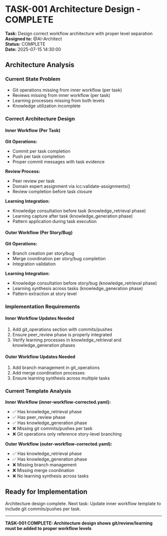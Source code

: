 # TASK-001 Architecture Design - COMPLETE

**Task:** Design correct workflow architecture with proper level separation  
**Assigned to:** @AI-Architect  
**Status:** COMPLETE  
**Date:** 2025-07-15 14:30:00

## Architecture Analysis

### Current State Problem
- Git operations missing from inner workflow (per task)
- Reviews missing from inner workflow (per task)  
- Learning processes missing from both levels
- Knowledge utilization incomplete

### Correct Architecture Design

#### Inner Workflow (Per Task)
**Git Operations:**
- Commit per task completion
- Push per task completion
- Proper commit messages with task evidence

**Review Process:**
- Peer review per task
- Domain expert assignment via icc:validate-assignments()
- Review completion before task closure

**Learning Integration:**
- Knowledge consultation before task (knowledge_retrieval phase)
- Learning capture after task (knowledge_generation phase)
- Pattern application during task execution

#### Outer Workflow (Per Story/Bug)
**Git Operations:**
- Branch creation per story/bug
- Merge coordination per story/bug completion
- Integration validation

**Learning Integration:**
- Knowledge consultation before story/bug (knowledge_retrieval phase)
- Learning synthesis across tasks (knowledge_generation phase)
- Pattern extraction at story level

### Implementation Requirements

#### Inner Workflow Updates Needed
1. Add git_operations section with commits/pushes
2. Ensure peer_review phase is properly integrated
3. Verify learning processes in knowledge_retrieval and knowledge_generation phases

#### Outer Workflow Updates Needed
1. Add branch management in git_operations
2. Add merge coordination processes
3. Ensure learning synthesis across multiple tasks

### Current Template Analysis

**Inner Workflow (inner-workflow-corrected.yaml):**
- ✅ Has knowledge_retrieval phase
- ✅ Has peer_review phase
- ✅ Has knowledge_generation phase
- ❌ Missing git commits/pushes per task
- ❌ Git operations only reference story-level branching

**Outer Workflow (outer-workflow-corrected.yaml):**
- ✅ Has knowledge_retrieval phase
- ✅ Has knowledge_generation phase
- ❌ Missing branch management
- ❌ Missing merge coordination
- ❌ No learning synthesis across tasks

## Ready for Implementation

Architecture design complete. Next task: Update inner workflow template to include git commits/pushes per task.

---
**TASK-001 COMPLETE: Architecture design shows git/review/learning must be added to proper workflow levels**